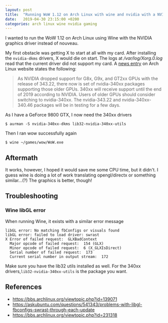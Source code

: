 ```yaml
---
layout: post
title:  "Running WoW 1.12 on Arch Linux with wine and nvidia with a NVIDIA GeForce 9800 GTX"
date:   2019-04-30 23:15:00 +0200
categories: arch linux wine nvidia gaming
---
```


I wanted to run the WoW 1.12 on Arch Linux using Wine with the NVIDIA graphics driver instead of nouveau.

My first obstacle was getting X to start at all with my card. After installing the `nvidia-dkms` drivers,
X would die on start. The logs at */var/log/Xorg.0.log* read that the current driver did not support my card.
A [news entry](https://www.archlinux.org/news/nvidia-340xx-and-nvidia/) on Arch Linux website states the following:

> As NVIDIA dropped support for G8x, G9x, and GT2xx GPUs with the release of 343.22, there now is set of nvidia-340xx packages supporting those older GPUs. 340xx will receive support until the end of 2019 according to NVIDIA.
> Users of older GPUs should consider switching to nvidia-340xx. The nvidia-343.22 and nvidia-340xx-340.46 packages will be in testing for a few days.

As I have a GeForce 9800 GTX, I now need the 340xx drivers

```
$ aurman -S nvidia-340xx-dkms lib32-nvidia-340xx-utils
```

Then I ran wow successfully again

```
$ wine ~/games/wow/WoW.exe
```

## Aftermath

It works, however, I hoped it would save me some CPU time, but it didn't. I guess wine is doing a lot of work translating opengl/directx or something similar...(?)
The graphics is better, though!

## Troubleshooting

### Wine libGL error

When running Wine, it exists with a similar error message

```
libGL error: No matching fbConfigs or visuals found
libGL error: failed to load driver: swrast
X Error of failed request:  GLXBadContext
  Major opcode of failed request:  154 (GLX)
  Minor opcode of failed request:  6 (X_GLXIsDirect)
  Serial number of failed request:  173
  Current serial number in output stream:  172
  ```

  Make sure you have the lib32 utils installed as well. For the 340xx drivers,`lib32-nvidia-340xx-utils` is the package you want.

## References
- https://bbs.archlinux.org/viewtopic.php?id=139071
- https://askubuntu.com/questions/541343/problems-with-libgl-fbconfigs-swrast-through-each-update
- https://bbs.archlinux.org/viewtopic.php?id=231318
